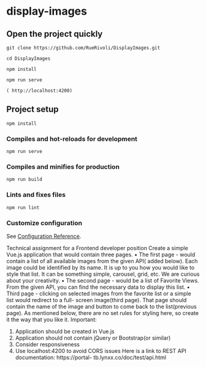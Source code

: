# display-images

## Open the project quickly
```
git clone https://github.com/RueRivoli/DisplayImages.git
```
```
cd DisplayImages
```
```
npm install
```
```
npm run serve
```
```
( http://localhost:4200)
```

## Project setup
```
npm install
```

### Compiles and hot-reloads for development
```
npm run serve
```

### Compiles and minifies for production
```
npm run build
```

### Lints and fixes files
```
npm run lint
```

### Customize configuration
See [Configuration Reference](https://cli.vuejs.org/config/).


Technical assignment for a Frontend developer position
Create a simple Vue.js application that would contain three pages.
• The first page - would contain a list of all available images from the given API( added below). Each image could be identified by its name.
It is up to you how you would like to style that list. It can be something simple, carousel, grid, etc. We are curious about your creativity.
• The second page - would be a list of Favorite Views. From the given API, you can find the necessary data to display this list.
• Third page - clicking on selected images from the favorite list or a simple list would redirect to a full- screen image(third page). That page should contain the name of the image and button to come back to the list(previous page).
As mentioned below, there are no set rules for styling here, so create it the way that you like it.
Important:
1. Application should be created in Vue.js
2. Application should not contain jQuery or Bootstrap(or similar)
3. Consider responsiveness
4. Use localhost:4200 to avoid CORS issues
Here is a link to REST API documentation: https://portal- tb.lynxx.co/doc/test/api.html
